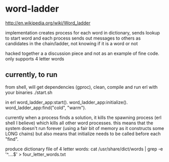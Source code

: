word-ladder
===========

http://en.wikipedia.org/wiki/Word_ladder

implementation creates process for each word in dictionary, sends lookup
to start word and each process sends out messages to others as
candidates in the chain/ladder, not knowing if it is a word or not

hacked together a a discussion piece and not as an example of fine code.
only supports 4 letter words

currently, to run
----------------

from shell, will get dependencies (gproc), clean, compile and run erl with your binaries
./start.sh

in erl
word_ladder_app:start().
word_ladder_app:initialize().
word_ladder_app:find("cold", "warm").

currently when a process finds a solution, it kills the spawning process
(erl shell I believe) which kills all other word processes.  this means
that the system doesn't run forever (using a fair bit of memory as it
constructs some LONG chains) but also means that initialize needs to be
called before each "find".

produce dictionary file of 4 letter words:
cat /usr/share/dict/words | grep -e '^....$' > four_letter_words.txt
